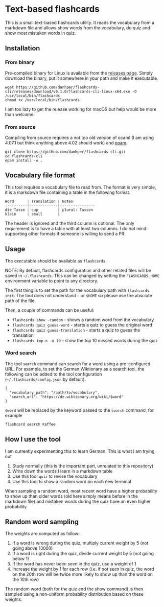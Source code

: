 # Text-based flashcards

This is a small text-based flashcards utility.
It reads the vocabulary from a markdown file and allows
show words from the vocabulary, do quiz and show most mistaken words in quiz.

## Installation

### From binary

Pre-compiled binary for Linux is available from the [releases page](https://github.com/danhper/flashcards-cli/releases).
Simply download the binary, put it somewhere in your path and make it executable.

```
wget https://github.com/danhper/flashcards-cli/releases/download/v0.1.0/flashcards-cli-linux-x64.exe -O /usr/local/bin/flashcards
chmod +x /usr/local/bin/flashcards
```

I am too lazy to get the release working for macOS but help would be more than welcome.

### From source

Compiling from source requires a not too old version of ocaml (I am using 4.07.1 but think anything above 4.02 should work) and [opam](https://github.com/ocaml/opam).

```
git clone https://github.com/danhper/flashcards-cli.git
cd flashcards-cli
opam install -w .
```
## Vocabulary file format

This tool requires a vocabulary file to read from. The format is very simple,
it is a markdown file containing a table in the following format.

```
Word      | Translation | Notes
----------|-------------|----------------
die Tasse | cup         | plural: Tassen
klein     | small       |
```

The header is ignored and the third column is optional. The only requirement
is to have a table with at least two columns.
I do not mind supporting other formats if someone is willing to send a PR.

## Usage

The executable should be available as `flashcards`.

NOTE: By default, flashcards configuration and other related files will be saved
in `~/.flashcards`. This can be changed by setting the `FLASHCARDS_HOME` environment variable to point to any directory.

The first thing is to set the path for the vocabulary path with `flashcards init`.
The tool does not understand `~` or `$HOME` so please use the absolute path of the file.

Then, a couple of commands can be useful:

* `flashcards show -random` - shows a random word from the vocabulary
* `flashcards quiz guess-word` - starts a quiz to guess the original word
* `flashcards quiz guess-translation` - starts a quiz to guess the translation
* `flashcards top-n -n 10` - show the top 10 missed words during the quiz


### Word search

The tool `search` command can search for a word using a pre-configured URL.
For example, to set the German Wiktionary as a search tool, the following can be added to the tool configuration (`~/.flashcards/config.json` by default).

```
{
  "vocabulary_path": "/path/to/vocabulary",
  "search_url": "https://de.wiktionary.org/wiki/$word"
}
```

`$word` will be replaced by the keyword passed to the `search` command, for example

```
flashcard search Kaffee
```

## How I use the tool

I am currently experimenting this to learn German.
This is what I am trying out

1. Study normally (this is the important part, unrelated to this repository)
2. Write down the words I learn in a markdown table
3. Use this tool `quiz` to revise the vocabulary
4. Use this tool to show a random word on each new terminal

When sampling a random word, most recent word have a higher probability to show up than older words (old here simply means before in the markdown file) and mistaken words during the quiz have an even higher probability.

## Random word sampling

The weights are computed as follow:

1. If a word is wrong during the quiz, multiply current weight by 5 (not going above 10000)
2. If a word is right during the quiz, divide current weight by 5 (not going below 1)
3. If the word has never been seen in the quiz, use a weight of 1
4. Increase the weight by 1 for each row (i.e. if not seen in quiz, the word on the 20th row will be twice more likely to show up than the word on the 10th row)

The random word (both for the quiz and the show command) is then sampled using a non-uniform probability distribution based on these weights.
